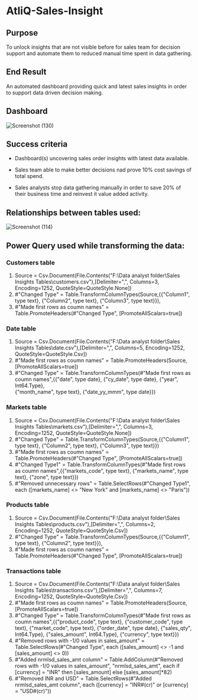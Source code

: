 # AtliQ-Sales-Insight

## Purpose
To unlock insights that are not visible before for sales team for decision support and automate them to reduced manual time spent in data gathering.

## End Result
An automated dashboard providing quick and latest sales insights in order to support data driven decision making.

## Dashboard
![Screenshot (130)](https://github.com/devansh0602/AtliQ-Sales-Insight/assets/110840898/c32dfb14-7bda-4507-96a7-79c91c2eceaf)

## Success criteria
- Dashboard(s) uncovering sales order insights with latest data available. 
* Sales team able to make better decisions nad prove 10% cost savings of total spend.
+ Sales analysts stop data gathering manually in order to save 20% of their business time and reinvest it value added activity.

## Relationships between tables used:
![Screenshot (114)](https://github.com/devansh0602/AtliQ-Sales-Insight/assets/110840898/1aeea11c-f506-4b4e-a987-a87dcbc9bbfe)

## Power Query used while transforming the data:

### Customers table
1. Source = Csv.Document(File.Contents("F:\Data analyst folder\Sales Insights Tables\customers.csv"),[Delimiter=",", Columns=3, Encoding=1252, 
    QuoteStyle=QuoteStyle.None])
2. #"Changed Type" = Table.TransformColumnTypes(Source,{{"Column1", type text}, {"Column2", type text}, {"Column3", type text}}),
3. #"Made first rows as coumn names" = Table.PromoteHeaders(#"Changed Type", [PromoteAllScalars=true])

### Date table
1. Source = Csv.Document(File.Contents("F:\Data analyst folder\Sales Insights Tables\date.csv"),[Delimiter=",", Columns=5, Encoding=1252, 
    QuoteStyle=QuoteStyle.Csv])
2. #"Made first rows as coumn names" = Table.PromoteHeaders(Source, [PromoteAllScalars=true])
3. #"Changed Type" = Table.TransformColumnTypes(#"Made first rows as coumn names",{{"date", type date}, {"cy_date", type date}, {"year", Int64.Type},   
   {"month_name", type text}, {"date_yy_mmm", type date}})

### Markets table
1. Source = Csv.Document(File.Contents("F:\Data analyst folder\Sales Insights Tables\markets.csv"),[Delimiter=",", Columns=3, Encoding=1252, 
    QuoteStyle=QuoteStyle.None])
2. #"Changed Type" = Table.TransformColumnTypes(Source,{{"Column1", type text}, {"Column2", type text}, {"Column3", type text}})
3. #"Made first rows as coumn names" = Table.PromoteHeaders(#"Changed Type", [PromoteAllScalars=true])
4. #"Changed Type1" = Table.TransformColumnTypes(#"Made first rows as coumn names",{{"markets_code", type text}, {"markets_name", type text}, {"zone", type text}})
5. #"Removed unnecessary rows" = Table.SelectRows(#"Changed Type1", each ([markets_name] <> "New York" and [markets_name] <> "Paris"))

### Products table
1. Source = Csv.Document(File.Contents("F:\Data analyst folder\Sales Insights Tables\products.csv"),[Delimiter=",", Columns=2, Encoding=1252, 
    QuoteStyle=QuoteStyle.Csv])
2. #"Changed Type" = Table.TransformColumnTypes(Source,{{"Column1", type text}, {"Column2", type text}}),
3. #"Made first rows as coumn names" = Table.PromoteHeaders(#"Changed Type", [PromoteAllScalars=true])

### Transactions table
1. Source = Csv.Document(File.Contents("F:\Data analyst folder\Sales Insights Tables\transactions.csv"),[Delimiter=",", Columns=7, Encoding=1252, 
    QuoteStyle=QuoteStyle.Csv])
2. #"Made first rows as coumn names" = Table.PromoteHeaders(Source, [PromoteAllScalars=true])
3. #"Changed Type" = Table.TransformColumnTypes(#"Made first rows as coumn names",{{"product_code", type text}, {"customer_code", type text}, {"market_code", type 
     text}, {"order_date", type date}, {"sales_qty", Int64.Type}, {"sales_amount", Int64.Type}, {"currency", type text}})
4. #"Removed rows with -1/0 values in sales_amount" = Table.SelectRows(#"Changed Type", each ([sales_amount] <> -1 and [sales_amount] <> 0))
5. #"Added nrmlsd_sales_amt column" = Table.AddColumn(#"Removed rows with -1/0 values in sales_amount", "nrmlsd_sales_amt", each if [currency] = "INR" then 
     [sales_amount] else [sales_amount]*82)
6. #"Removed INR and USD" = Table.SelectRows(#"Added nrmlsd_sales_amt column", each ([currency] = "INR#(cr)" or [currency] = "USD#(cr)"))
